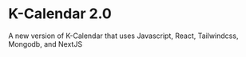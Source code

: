 # K-Calendar 2.0
A new version of K-Calendar that uses Javascript, React, Tailwindcss, Mongodb, and NextJS
